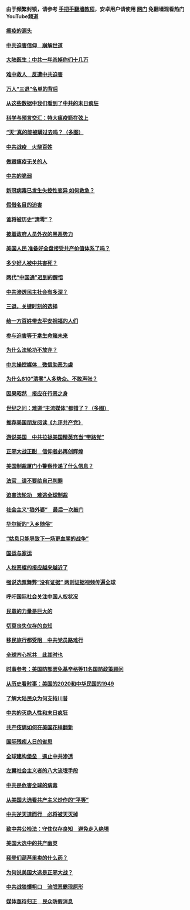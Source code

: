 #### 由于频繁封锁，请参考 [手把手翻墙教程](https://github.com/gfw-breaker/guides/wiki/)，安卓用户请使用 [网门](https://github.com/gfw-breaker/nogfw/blob/master/dl.md?t=01180000) 免翻墙观看热门YouTube频道 

#### [瘟疫的源头](../pages/251/418661.md?t=01180000) 

#### [中共迫害信仰　崩解世道](../pages/251/418691.md?t=01180000) 

#### [大陆医生：中共一年杀掉你们十几万](../pages/251/418670.md?t=01180000) 

#### [难中救人　反遭中共迫害](../pages/251/418414.md?t=01180000) 

#### [万人“三退”名单的背后](../pages/251/418505.md?t=01180000) 

#### [从这些数据中我们看到了中共的末日疯狂](../pages/251/418420.md?t=01180000) 

#### [科学与预言交汇：特大瘟疫箭在弦上](../pages/251/418266.md?t=01180000) 

#### [“天”真的能被瞒过去吗？（多图）](../pages/251/418308.md?t=01180000) 

#### [中共战疫　火烧百姓](../pages/251/418220.md?t=01180000) 

#### [做跟瘟疫无关的人](../pages/251/418171.md?t=01180000) 

#### [中共的脆弱](../pages/251/418196.md?t=01180000) 

#### [新冠病毒已发生失控性变异 如何救急？](../pages/251/418032.md?t=01180000) 

#### [假借名目的迫害](../pages/251/418055.md?t=01180000) 

#### [谁将被历史“清零”？](../pages/251/417485.md?t=01180000) 

#### [披着政府人员外衣的黑恶势力](../pages/251/417442.md?t=01180000) 

#### [美国人民 准备好全盘接受共产价值体系了吗？](../pages/251/417491.md?t=01180000) 

#### [多少好人被中共害死？](../pages/251/417144.md?t=01180000) 

#### [两代“中国通”迟到的醒悟](../pages/251/417064.md?t=01180000) 

#### [中共渗透民主社会有多深？](../pages/251/417063.md?t=01180000) 

#### [三退，关键时刻的选择](../pages/251/416969.md?t=01180000) 

#### [给一方百姓带去平安祝福的人们](../pages/251/416941.md?t=01180000) 

#### [参与迫害等于拿生命赌未来](../pages/251/416856.md?t=01180000) 

#### [为什么法轮功不放弃？](../pages/251/416864.md?t=01180000) 

#### [中共操控媒体　微信助恶为虐](../pages/251/416724.md?t=01180000) 

#### [为什么610“清零”人多势众、不敢声张？](../pages/251/416632.md?t=01180000) 

#### [因果昭然　报应在行恶之身](../pages/251/416582.md?t=01180000) 

#### [世纪之问：难道“主流媒体”都错了？（多图）](../pages/251/416571.md?t=01180000) 

#### [推荐美国朋友阅读《九评共产党》](../pages/251/416510.md?t=01180000) 

#### [游说美国　中共拉拢美国精英充当“带路党”](../pages/251/416529.md?t=01180000) 

#### [正邪大战正酣　信仰者必再创辉煌](../pages/251/416433.md?t=01180000) 

#### [美国制裁厦门小警察传递了什么信息？](../pages/251/416432.md?t=01180000) 

#### [法官　请不要给自己判罪](../pages/251/416379.md?t=01180000) 

#### [迫害法轮功　难逃全球制裁](../pages/251/416380.md?t=01180000) 

#### [社会主义“狼外婆”　最后一次敲门](../pages/251/416394.md?t=01180000) 

#### [华尔街的“入乡随俗”](../pages/251/416395.md?t=01180000) 

#### [“姑息只能导致下一场更血腥的战争”](../pages/251/416223.md?t=01180000) 

#### [国运与家运](../pages/251/416224.md?t=01180000) 

#### [人权恶棍的报应越来越近了](../pages/251/416276.md?t=01180000) 

#### [强说选票舞弊“没有证据” 两则证据视频传遍全球](../pages/251/416227.md?t=01180000) 

#### [呼吁国际社会关注中国人权状况](../pages/251/416135.md?t=01180000) 

#### [民意的力量是巨大的](../pages/251/416222.md?t=01180000) 

#### [切莫丧失仅存的良知](../pages/251/416134.md?t=01180000) 

#### [移民旅行都受阻　中共党员路难行](../pages/251/416033.md?t=01180000) 

#### [全球齐心抗共　此其时也](../pages/251/415989.md?t=01180000) 

#### [时事参考：美国防部罢免基辛格等11名国防政策顾问](../pages/251/415970.md?t=01180000) 

#### [从历史看时事：美国的2020和中华民国的1949](../pages/251/415949.md?t=01180000) 

#### [了解大陆民众为何支持川普](../pages/251/415950.md?t=01180000) 

#### [中共的灭绝人性和末日疯狂](../pages/251/415944.md?t=01180000) 

#### [共产伎俩如何在美国花样翻新](../pages/251/415908.md?t=01180000) 

#### [国际残疾人日的省思](../pages/251/415849.md?t=01180000) 

#### [全球建构堡垒　遏止中共渗透](../pages/251/415850.md?t=01180000) 

#### [左翼社会主义者的八大流氓手段](../pages/251/415802.md?t=01180000) 

#### [中共是危害全球的病毒](../pages/251/415569.md?t=01180000) 

#### [从美国大选看共产主义炒作的“平等”](../pages/251/415654.md?t=01180000) 

#### [中共逆天道而行　必将被天灭掉](../pages/251/415626.md?t=01180000) 

#### [致中共公检法：守住仅存良知　避免走入绝境](../pages/251/415627.md?t=01180000) 

#### [美国大选中的共产幽灵](../pages/251/415618.md?t=01180000) 

#### [拜登们葫芦里卖的什么药？](../pages/251/415531.md?t=01180000) 

#### [为何说美国大选是正邪大战？](../pages/251/415530.md?t=01180000) 

#### [中共战狼爆粗口　流氓恶霸现原形](../pages/251/415426.md?t=01180000) 

#### [媒体亟待归正　民众防假消息](../pages/251/415402.md?t=01180000) 

